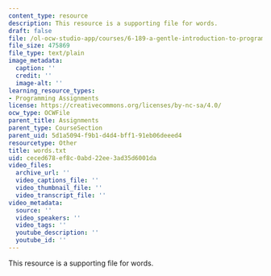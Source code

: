 ```yaml
---
content_type: resource
description: This resource is a supporting file for words.
draft: false
file: /ol-ocw-studio-app/courses/6-189-a-gentle-introduction-to-programming-using-python-january-iap-2011/ceced678ef8c0abd22ee3ad35d6001da_words.txt
file_size: 475869
file_type: text/plain
image_metadata:
  caption: ''
  credit: ''
  image-alt: ''
learning_resource_types:
- Programming Assignments
license: https://creativecommons.org/licenses/by-nc-sa/4.0/
ocw_type: OCWFile
parent_title: Assignments
parent_type: CourseSection
parent_uid: 5d1a5094-f9b1-d4d4-bff1-91eb06deeed4
resourcetype: Other
title: words.txt
uid: ceced678-ef8c-0abd-22ee-3ad35d6001da
video_files:
  archive_url: ''
  video_captions_file: ''
  video_thumbnail_file: ''
  video_transcript_file: ''
video_metadata:
  source: ''
  video_speakers: ''
  video_tags: ''
  youtube_description: ''
  youtube_id: ''
---
```

This resource is a supporting file for words.